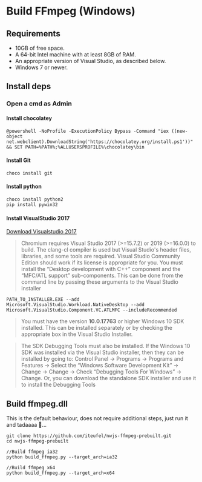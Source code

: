 # Build FFmpeg (Windows)

## Requirements

- 10GB of free space.
- A 64-bit Intel machine with at least 8GB of RAM.
- An appropriate version of Visual Studio, as described below.
- Windows 7 or newer.

## Install deps
### Open a **cmd** as Admin

#### Install chocolatey
	@powershell -NoProfile -ExecutionPolicy Bypass -Command "iex ((new-object net.webclient).DownloadString('https://chocolatey.org/install.ps1'))" && SET PATH=%PATH%;%ALLUSERSPROFILE%\chocolatey\bin

#### Install Git
	choco install git

#### Install python
	choco install python2
	pip install pywin32

#### Install VisualStudio 2017
[Download Visualstudio 2017](https://docs.microsoft.com/en-us/visualstudio/install/use-command-line-parameters-to-install-visual-studio)
> Chromium requires Visual Studio 2017 (>=15.7.2) or 2019 (>=16.0.0) to build. The clang-cl compiler is used but Visual Studio's header files, libraries, and some tools are required. Visual Studio Community Edition should work if its license is appropriate for you. You must install the “Desktop development with C++” component and the “MFC/ATL support” sub-components. This can be done from the command line by passing these arguments to the Visual Studio installer 

	PATH_TO_INSTALLER.EXE --add Microsoft.VisualStudio.Workload.NativeDesktop --add Microsoft.VisualStudio.Component.VC.ATLMFC --includeRecommended

> You must have the version **10.0.17763** or higher Windows 10 SDK installed. This can be installed separately or by checking the appropriate box in the Visual Studio Installer.

> The SDK Debugging Tools must also be installed. If the Windows 10 SDK was installed via the Visual Studio installer, then they can be installed by going to: Control Panel → Programs → Programs and Features → Select the “Windows Software Development Kit” → Change → Change → Check “Debugging Tools For Windows” → Change. Or, you can download the standalone SDK installer and use it to install the Debugging Tools

## Build ffmpeg.dll

This is the default behaviour, does not require additional steps, just run it and tadaaaa :tada:...

	git clone https://github.com/iteufel/nwjs-ffmpeg-prebuilt.git
	cd nwjs-ffmpeg-prebuilt

	//Build ffmpeg ia32
	python build_ffmpeg.py --target_arch=ia32

	//Build ffmpeg x64
	python build_ffmpeg.py --target_arch=x64

